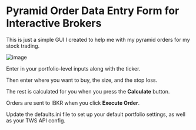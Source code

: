 # Pyramid Order Data Entry Form for Interactive Brokers

This is just a simple GUI I created to help me with my pyramid orders for my stock trading.

![image](https://github.com/rocketpoweryul/IBKR-Pyramid-Order-GUI/assets/5898307/084a289b-24f9-4f64-8f17-83b5b670cc7b)

Enter in your portfolio-level inputs along with the ticker.

Then enter where you want to buy, the size, and the stop loss. 

The rest is calculated for you when you press the **Calculate** button.

Orders are sent to IBKR when you click **Execute Order**. 

Update the defaults.ini file to set up your default portfolio settings, as well as your TWS API config.
